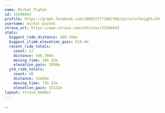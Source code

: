 ```yaml
---
name: Michał Piątek
id: 51596843
profile: https://graph.facebook.com/3089571771067360/picture?height=256&width=256
username: michal-piatek
strava_url: https://www.strava.com/athletes/51596843
stats:
  biggest_ride_distance: 109.74km
  biggest_climb_elevation_gain: 614.4m
  recent_ride_totals:
    count: 11
    distance: 340.39km
    moving_time: 18h 25m
    elevation_gain: 3898m
  ytd_ride_totals:
    count: 48
    distance: 1542km
    moving_time: 73h 12m
    elevation_gain: 15122m
layout: strava_member
--- 
```

...
